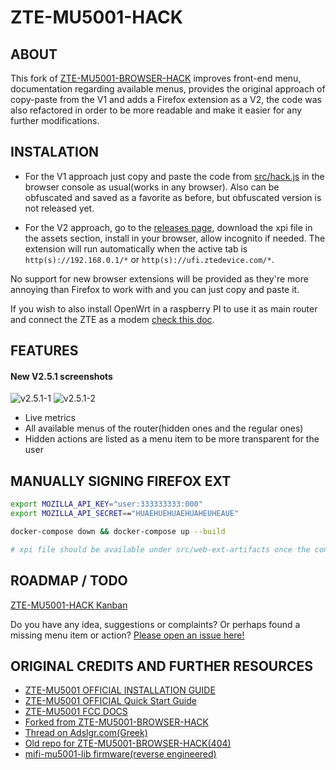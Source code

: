 # ZTE-MU5001-HACK

## ABOUT

This fork of [ZTE-MU5001-BROWSER-HACK](https://github.com/githubxbox/ZTE-MU5001-BROWSER-HACK]) improves front-end menu, documentation regarding available menus, provides the original approach of copy-paste from the V1 and adds a Firefox extension as a V2, the code was also refactored in order to be more readable and make it easier for any further modifications.

## INSTALATION

- For the V1 approach just copy and paste the code from [src/hack.js](src/hack.js) in the browser console as usual(works in any browser). Also can be obfuscated and saved as a favorite as before, but obfuscated version is not released yet.

- For the V2 approach, go to the [releases page](https://github.com/the-harry/ZTE-MU5001-HACK/releases), download the xpi file in the assets section, install in your browser, allow incognito if needed. The extension will run automatically when the active tab is `http(s)://192.168.0.1/*` or `http(s)://ufi.ztedevice.com/*`.

No support for new browser extensions will be provided as they're more annoying than Firefox to work with and you can just copy and paste it.

If you wish to also install OpenWrt in a raspberry PI to use it as main router and connect the ZTE as a modem [check this doc](openwrt/README.md).

## FEATURES

#### New V2.5.1 screenshots

![v2.5.1-1](https://github.com/the-harry/ZTE-MU5001-HACK/assets/38408536/2980b13c-6477-4f7b-9a83-a7b5db418bd8)
![v2.5.1-2](https://github.com/the-harry/ZTE-MU5001-HACK/assets/38408536/ef058ab8-1a53-4680-9ffa-c1044e53103d)

- Live metrics
- All available menus of the router(hidden ones and the regular ones)
- Hidden actions are listed as a menu item to be more transparent for the user

## MANUALLY SIGNING FIREFOX EXT

```bash
export MOZILLA_API_KEY="user:333333333:000"
export MOZILLA_API_SECRET=="HUAEHUEHUAEHUAHEUHEAUE"

docker-compose down && docker-compose up --build

# xpi file should be available under src/web-ext-artifacts once the container exits
```

## ROADMAP / TODO

[ZTE-MU5001-HACK Kanban](https://github.com/users/the-harry/projects/4/views/2)

Do you have any idea, suggestions or complaints? Or perhaps found a missing menu item or action? [Please open an issue here!](https://github.com/the-harry/ZTE-MU5001-HACK/issues)

## ORIGINAL CREDITS AND FURTHER RESOURCES

- [ZTE-MU5001 OFFICIAL INSTALLATION GUIDE](https://oss.ztedevices.com/prod/cn/direct/hk/mu5001/MU5001%20User%20Guide%20-0115-1.pdf)
- [ZTE-MU5001 OFFICIAL Quick Start Guide](https://oss.ztedevices.com/prod/cn/direct/hk/mu5001/MU5001%20User%20Guide%20-0115-1.pdf)
- [ZTE-MU5001 FCC DOCS](https://fcc.report/FCC-ID/SRQ-MU5001)
- [Forked from ZTE-MU5001-BROWSER-HACK](https://github.com/githubxbox/ZTE-MU5001-BROWSER-HACK)
- [Thread on Adslgr.com(Greek)](https://www.adslgr.com/forum/threads/1220156-%CE%9Cifi-mu5001-Secret-settings/page3/)
- [Old repo for ZTE-MU5001-BROWSER-HACK(404)](https://github.com/sklavosit/ZTE-MU5001-BROWSER-HACK)
- [mifi-mu5001-lib firmware(reverse engineered)](https://github.com/DarkNikGr/mifi-mu5001-lib/)
